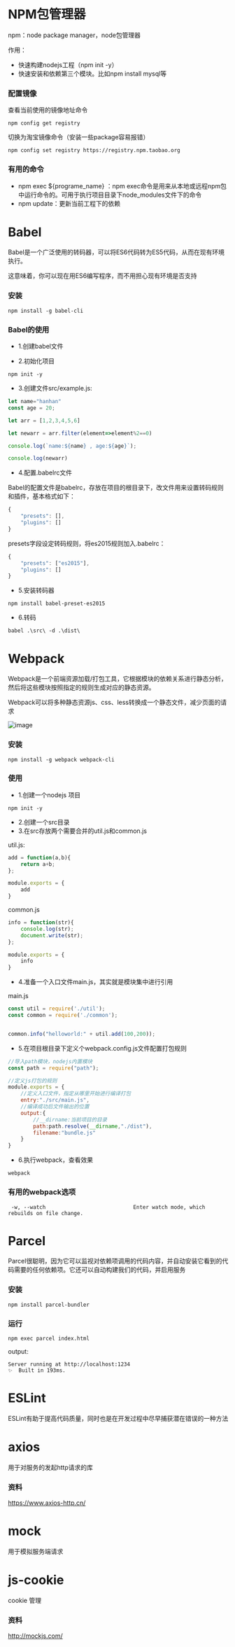 # NPM包管理器

npm：node package manager，node包管理器

作用：

- 快速构建nodejs工程（npm init -y）
- 快速安装和依赖第三个模块。比如npm install mysql等

### 配置镜像

查看当前使用的镜像地址命令

```
npm config get registry
```

切换为淘宝镜像命令（安装一些package容易报错）

```
npm config set registry https://registry.npm.taobao.org
```

### 有用的命令

- npm exec ${programe_name} ：npm exec命令是用来从本地或远程npm包中运行命令的。可用于执行项目目录下node_modules文件下的命令
- npm update：更新当前工程下的依赖

# Babel

Babel是一个广泛使用的转码器，可以将ES6代码转为ES5代码，从而在现有环境执行。

这意味着，你可以现在用ES6编写程序，而不用担心现有环境是否支持

### 安装

```
npm install -g babel-cli
```

### Babel的使用

- 1.创建babel文件

- 2.初始化项目

```
npm init -y
```

- 3.创建文件src/example.js:

```js
let name="hanhan"
const age = 20;

let arr = [1,2,3,4,5,6]

let newarr = arr.filter(element=>element%2==0)

console.log(`name:${name} , age:${age}`);

console.log(newarr)
```

- 4.配置.babelrc文件

Babel的配置文件是babelrc，存放在项目的根目录下，改文件用来设置转码规则和插件，基本格式如下：

```js
{
    "presets": [],
    "plugins": []
}
```

presets字段设定转码规则，将es2015规则加入.babelrc：

```js
{
    "presets": ["es2015"],
    "plugins": []
}
```

- 5.安装转码器

```
npm install babel-preset-es2015
```

- 6.转码

```
babel .\src\ -d .\dist\
```

# Webpack

Webpack是一个前端资源加载/打包工具，它根据模块的依赖关系进行静态分析，然后将这些模块按照指定的规则生成对应的静态资源。

Webpack可以将多种静态资源js、css、less转换成一个静态文件，减少页面的请求

![image](images/0C1C178353FE4114AD121C5783E4EFCEclipboard.png)

### 安装

```
npm install -g webpack webpack-cli
```

### 使用

- 1.创建一个nodejs 项目

```
npm init -y
```

- 2.创建一个src目录
- 3.在src存放两个需要合并的util.js和common.js

util.js:

```js
add = function(a,b){
    return a+b;
};

module.exports = {
    add
}
```

common.js

```js
info = function(str){
    console.log(str);
    document.write(str);
};

module.exports = {
    info
}
```

- 4.准备一个入口文件main.js，其实就是模块集中进行引用


main.js

```js
const util = require('./util');
const common = require('./common');


common.info("helloworld:" + util.add(100,200));
```

- 5.在项目根目录下定义个webpack.config.js文件配置打包规则

```js
//导入path模块，nodejs内置模块
const path = require("path");

//定义js打包的规则
module.exports = {
    //定义入口文件，指定从哪里开始进行编译打包
    entry:"./src/main.js",
    //编译成功后文件输出的位置
    output:{
        //__dirname:当前项目的目录
        path:path.resolve(__dirname,"./dist"),
        filename:"bundle.js"
    }
}
```

- 6.执行webpack，查看效果

```
webpack
```

### 有用的webpack选项

```
 -w, --watch                            Enter watch mode, which rebuilds on file change.
```

# Parcel

Parcel很聪明，因为它可以监视对依赖项调用的代码内容，并自动安装它看到的代码需要的任何依赖项。它还可以自动构建我们的代码，并启用服务

### 安装

```
npm install parcel-bundler
```

### 运行

```
npm exec parcel index.html
```

output:

```
Server running at http://localhost:1234
✨  Built in 193ms.
```

# ESLint

ESLint有助于提高代码质量，同时也是在开发过程中尽早捕获潜在错误的一种方法

# axios

用于对服务的发起http请求的库

### 资料

https://www.axios-http.cn/

# mock

用于模拟服务端请求

# js-cookie

cookie  管理

### 资料 

http://mockjs.com/